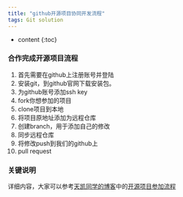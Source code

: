 ```yaml
---
title: "github开源项目协同开发流程"
tags: Git solution 
---
```






* content
{:toc}






### 合作完成开源项目流程
1. 首先需要在github上注册账号并登陆
2. 安装git，到github官网下载安装包。
3. 为github账号添加ssh key
4. fork你想参加的项目
5. clone项目到本地
6. 将项目原地址添加为远程仓库
7. 创建branch，用于添加自己的修改
8. 同步远程仓库
9. 将修改push到我们的github上
10. pull request

### 关键说明
详细内容，大家可以参考[天凯同学的博客](https://ttk1907.gitee.io/)中的[开源项目参加流程](https://ttk1907.gitee.io/2019/08/20/kaiyuan-project-try/)

